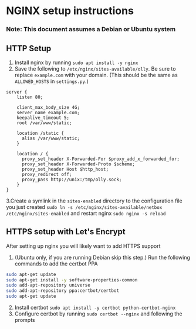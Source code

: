 # NGINX setup instructions

### Note: This document assumes a Debian or Ubuntu system

## HTTP Setup

1. Install nginx by running `sudo apt install -y nginx`
2. Save the following to `/etc/nginx/sites-available/olly`. Be sure to replace `example.com` with your domain. (This should be the same as `ALLOWED_HOSTS` in `settings.py`.)
```nginx
server {
    listen 80;

    client_max_body_size 4G;
    server_name example.com;
    keepalive_timeout 5;
    root /var/www/static;

    location /static {
      alias /var/www/static;
    }

    location / {
      proxy_set_header X-Forwarded-For $proxy_add_x_forwarded_for;
      proxy_set_header X-Forwarded-Proto $scheme;
      proxy_set_header Host $http_host;
      proxy_redirect off;
      proxy_pass http://unix:/tmp/olly.sock;
    }
}
```
3.Create a symlink in the `sites-enabled` directory to the configuration file you just created `sudo ln -s /etc/nginx/sites-available/netbox /etc/nginx/sites-enabled` and restart nginx `sudo nginx -s reload`

## HTTPS setup with Let's Encrypt

After setting up nginx you will likely want to add HTTPS support

1. (Ubuntu only, if you are running Debian skip this step.) Run the following commands to add the certbot PPA
```bash
sudo apt-get update
sudo apt-get install -y software-properties-common
sudo add-apt-repository universe
sudo add-apt-repository ppa:certbot/certbot
sudo apt-get update
```
2. Install certbot `sudo apt install -y certbot python-certbot-nginx`
3. Configure certbot by running `sudo certbot --nginx` and following the prompts
